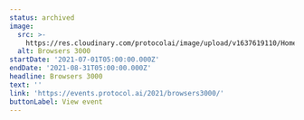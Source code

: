 ```yaml
---
status: archived
image:
  src: >-
    https://res.cloudinary.com/protocolai/image/upload/v1637619110/Home/browsers3000_s3w9ps_dn3can.png
  alt: Browsers 3000
startDate: '2021-07-01T05:00:00.000Z'
endDate: '2021-08-31T05:00:00.000Z'
headline: Browsers 3000
text: ''
link: 'https://events.protocol.ai/2021/browsers3000/'
buttonLabel: View event
---
```


